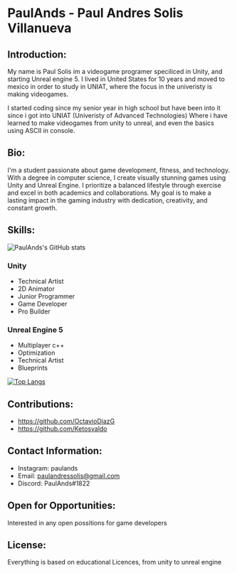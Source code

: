 
# PaulAnds - Paul Andres Solis Villanueva

## Introduction:

My name is Paul Solis im a videogame programer speciliced in Unity, and starting Unreal engine 5. I lived in United States for 10 years and moved to mexico in order to study in UNIAT, where the focus in the univeristy is making videogames.

I started coding since my senior year in high school but have been into it since i got into UNIAT (Univeristy of Advanced Technologies)
Where i have learned to make videogames from unity to unreal, and even the basics using ASCII in console.

## Bio: 

I'm a student passionate about game development, fitness, and technology. With a degree in computer science, I create visually stunning games using Unity and Unreal Engine. I prioritize a balanced lifestyle through exercise and excel in both academics and collaborations. My goal is to make a lasting impact in the gaming industry with dedication, creativity, and constant growth.

## Skills: 

![PaulAnds's GitHub stats](https://github-readme-stats.vercel.app/api?username=paulands&show_icons=true&theme=radical)

### Unity

- Technical Artist
- 2D Animator
- Junior Programmer
- Game Developer
- Pro Builder

### Unreal Engine 5

- Multiplayer c++
- Optimization
- Technical Artist
- Blueprints

[![Top Langs](https://github-readme-stats.vercel.app/api/top-langs/?username=paulands&layout=donut&theme=radical)](https://github.com/paulands/github-readme-stats)

## Contributions: 

- https://github.com/OctavioDiazG
- https://github.com/Ketosvaldo

## Contact Information: 

- Instagram: paulands
- Email: paulandressolis@gmail.com
- Discord: PaulAnds#1822

## Open for Opportunities: 

Interested in any open possitions for game developers

## License: 

Everything is based on educational Licences, from unity to unreal engine
